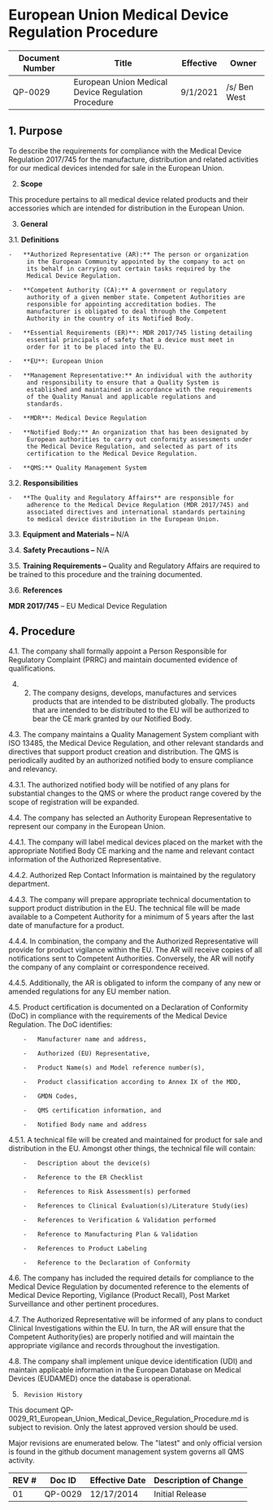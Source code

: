# European Union Medical Device Regulation Procedure
Document Number|Title|Effective|Owner
---------------|-------------------------------------|----|-----
QP-0029|European Union Medical Device Regulation Procedure|9/1/2021|/s/ Ben West


## 1.  **Purpose**

To describe the requirements for compliance with the Medical Device
Regulation 2017/745 for the manufacture, distribution and related
activities for our medical devices intended for sale in the European
Union.

2.  **Scope**

 This procedure pertains to all medical device related products and
 their accessories which are intended for distribution in the European
 Union.

3.  **General**

3.1.  **Definitions**

    -   **Authorized Representative (AR):** The person or organization
         in the European Community appointed by the company to act on
         its behalf in carrying out certain tasks required by the
         Medical Device Regulation.

    -   **Competent Authority (CA):** A government or regulatory
         authority of a given member state. Competent Authorities are
         responsible for appointing accreditation bodies. The
         manufacturer is obligated to deal through the Competent
         Authority in the country of its Notified Body.

    -   **Essential Requirements (ER)**: MDR 2017/745 listing detailing
         essential principals of safety that a device must meet in
         order for it to be placed into the EU.

    -   **EU**: European Union

    -   **Management Representative:** An individual with the authority
         and responsibility to ensure that a Quality System is
         established and maintained in accordance with the requirements
         of the Quality Manual and applicable regulations and
         standards.

    -   **MDR**: Medical Device Regulation

    -   **Notified Body:** An organization that has been designated by
         European authorities to carry out conformity assessments under
         the Medical Device Regulation, and selected as part of its
         certification to the Medical Device Regulation.

    -   **QMS:** Quality Management System

 3.2.  **Responsibilities**

    -   **The Quality and Regulatory Affairs** are responsible for
         adherence to the Medical Device Regulation (MDR 2017/745) and
         associated directives and international standards pertaining
         to medical device distribution in the European Union.

3.3.  **Equipment and Materials –** N/A

3.4.  **Safety Precautions –** N/A

3.5.  **Training Requirements –** Quality and Regulatory Affairs are
         required to be trained to this procedure and the training
         documented.

3.6.  **References**

**MDR 2017/745** – EU Medical Device Regulation

## 4.  **Procedure**

4.1.  The company shall formally appoint a Person Responsible for
         Regulatory Complaint (PRRC) and maintain documented evidence
         of qualifications.

4. 2.  The company designs, develops, manufactures and services
         products that are intended to be distributed globally. The
         products that are intended to be distributed to the EU will be
         authorized to bear the CE mark granted by our Notified Body.

4.3.  The company maintains a Quality Management System compliant with
         ISO 13485, the Medical Device Regulation, and other relevant
         standards and directives that support product creation and
         distribution. The QMS is periodically audited by an authorized
         notified body to ensure compliance and relevancy.

4.3.1.  The authorized notified body will be notified of any plans
             for substantial changes to the QMS or where the product
             range covered by the scope of registration will be
             expanded.

4.4.  The company has selected an Authority European Representative to
         represent our company in the European Union.

4.4.1.  The company will label medical devices placed on the market
             with the appropriate Notified Body CE marking and the name
             and relevant contact information of the Authorized
             Representative.

4.4.2.  Authorized Rep Contact Information is maintained by the
             regulatory department.

4.4.3.  The company will prepare appropriate technical documentation
             to support product distribution in the EU. The technical
             file will be made available to a Competent Authority for a
             minimum of 5 years after the last date of manufacture for
             a product.

4.4.4.  In combination, the company and the Authorized
             Representative will provide for product vigilance within
             the EU. The AR will receive copies of all notifications
             sent to Competent Authorities. Conversely, the AR will
             notify the company of any complaint or correspondence
             received.

4.4.5.  Additionally, the AR is obligated to inform the company of
             any new or amended regulations for any EU member nation.

4.5.  Product certification is documented on a Declaration of
         Conformity (DoC) in compliance with the requirements of the
         Medical Device Regulation. The DoC identifies:

        -   Manufacturer name and address,

        -   Authorized (EU) Representative,

        -   Product Name(s) and Model reference number(s),

        -   Product classification according to Annex IX of the MDD,

        -   GMDN Codes,

        -   QMS certification information, and

        -   Notified Body name and address

4.5.1.  A technical file will be created and maintained for product
             for sale and distribution in the EU. Amongst other things,
             the technical file will contain:

        -   Description about the device(s)

        -   Reference to the ER Checklist

        -   References to Risk Assessment(s) performed

        -   References to Clinical Evaluation(s)/Literature Study(ies)

        -   References to Verification & Validation performed

        -   Reference to Manufacturing Plan & Validation

        -   References to Product Labeling

        -   Reference to the Declaration of Conformity

4.6.  The company has included the required details for compliance to
         the Medical Device Regulation by documented reference to the
         elements of Medical Device Reporting, Vigilance (Product
         Recall), Post Market Surveillance and other pertinent
         procedures.

4.7.  The Authorized Representative will be informed of any plans to
         conduct Clinical Investigations within the EU. In turn, the AR
         will ensure that the Competent Authority(ies) are properly
         notified and will maintain the appropriate vigilance and
         records throughout the investigation.

4.8.  The company shall implement unique device identification (UDI)
         and maintain applicable information in the European Database
         on Medical Devices (EUDAMED) once the database is operational.


5.      Revision History

This document  QP-0029_R1_European_Union_Medical_Device_Regulation_Procedure.md
is subject to revision. Only the latest approved version should be used.

Major revisions are enumerated below.
The "latest" and only official version is found in the github document management system governs all QMS activity.

REV #|Doc ID|Effective Date|Description of Change
-----|------|--------------|---------------------
01   | QP-0029|12/17/2014|Initial Release
